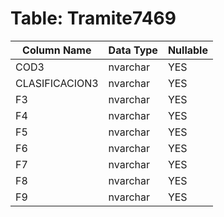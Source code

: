 # Table: Tramite7469

| Column Name | Data Type | Nullable |
|-------------|-----------|----------|
| COD3 | nvarchar | YES |
| CLASIFICACION3 | nvarchar | YES |
| F3 | nvarchar | YES |
| F4 | nvarchar | YES |
| F5 | nvarchar | YES |
| F6 | nvarchar | YES |
| F7 | nvarchar | YES |
| F8 | nvarchar | YES |
| F9 | nvarchar | YES |
